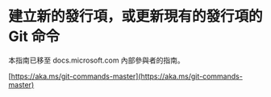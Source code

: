# <a name="git-commands-for-creating-a-new-article-or-updating-an-existing-article"></a>建立新的發行項，或更新現有的發行項的 Git 命令

本指南已移至 docs.microsoft.com 內部參與者的指南。

[https://aka.ms/git-commands-master](https://aka.ms/git-commands-master)
